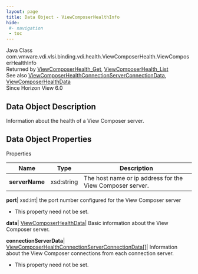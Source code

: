 ```yaml
---
layout: page
title: Data Object - ViewComposerHealthInfo
hide:
 #- navigation
 - toc
---
```






Java Class
    com.vmware.vdi.vlsi.binding.vdi.health.ViewComposerHealth.ViewComposerHealthInfo  
Returned by
     [ViewComposerHealth_Get](vdi.health.ViewComposerHealth.md#get), [ViewComposerHealth_List](vdi.health.ViewComposerHealth.md#list)  
See also
     [ViewComposerHealthConnectionServerConnectionData](vdi.health.ViewComposerHealth.ConnectionServerConnectionData.md), [ViewComposerHealthData](vdi.health.ViewComposerHealth.ViewComposerHealthData.md)  
Since 
    Horizon View 6.0

## Data Object Description 

Information about the health of a View Composer server. 

## Data Object Properties

Properties

Name |  Type |  Description   
---|---|---  
**serverName**|  xsd:string|  The host name or ip address for the View Composer server.   
  
**port**|  xsd:int|  the port number configured for the View Composer server   


* This property need not be set.

  
**data**| [ViewComposerHealthData](vdi.health.ViewComposerHealth.ViewComposerHealthData.md)|  Basic information about the View Composer server.   
  
**connectionServerData**| [ViewComposerHealthConnectionServerConnectionData[]](vdi.health.ViewComposerHealth.ConnectionServerConnectionData.md)|  Information about the View Composer connections from each connection server.   


* This property need not be set.

  
  
  

  
  

